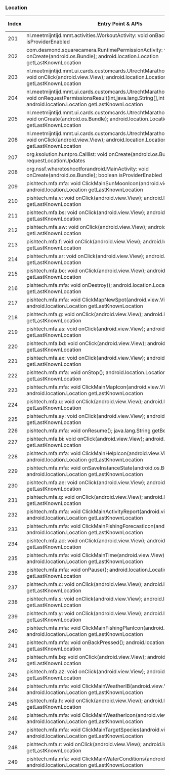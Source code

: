 ### Location
| Index | Entry Point & APIs | Screen shot | Resource id | Label |
| ------------- | ------------- | ------------- |-------------|-------------|
| 201 | nl.meetmijntijd.mmt.activities.WorkoutActivity: void onBackPressed(); boolean isProviderEnabled | ![](C:\Users\hfu\Documents\COSMOS\output\py\Play_win8\Sports\nl.meetmijntijd.kansascitymarathon\nl.meetmijntijd.mmt.activities.WorkoutActivity.png) |  | |
| 202 | com.desmond.squarecamera.RuntimePermissionActivity: void onCreate(android.os.Bundle); android.location.Location getLastKnownLocation | ![](C:\Users\hfu\Documents\COSMOS\output\py\Play_win8\Sports\nl.meetmijntijd.kansascitymarathon\com.desmond.squarecamera.RuntimePermissionActivity.png) |  | |
| 203 | nl.meetmijntijd.mmt.ui.cards.customcards.UtrechtMarathon.ContactActivity$1: void onClick(android.view.View); android.location.Location getLastKnownLocation | ![](C:\Users\hfu\Documents\COSMOS\output\py\Play_win8\Sports\nl.meetmijntijd.kansascitymarathon\nl.meetmijntijd.mmt.ui.cards.customcards.UtrechtMarathon.ContactActivity.png) |  | |
| 204 | nl.meetmijntijd.mmt.ui.cards.customcards.UtrechtMarathon.ContactActivity: void onRequestPermissionsResult(int,java.lang.String[],int[]); android.location.Location getLastKnownLocation | ![](C:\Users\hfu\Documents\COSMOS\output\py\Play_win8\Sports\nl.meetmijntijd.kansascitymarathon\nl.meetmijntijd.mmt.ui.cards.customcards.UtrechtMarathon.ContactActivity.png) |  | |
| 205 | nl.meetmijntijd.mmt.ui.cards.customcards.UtrechtMarathon.ContactActivity: void onCreate(android.os.Bundle); android.location.Location getLastKnownLocation | ![](C:\Users\hfu\Documents\COSMOS\output\py\Play_win8\Sports\nl.meetmijntijd.kansascitymarathon\nl.meetmijntijd.mmt.ui.cards.customcards.UtrechtMarathon.ContactActivity.png) |  | |
| 206 | nl.meetmijntijd.mmt.ui.cards.customcards.UtrechtMarathon.ContactActivity$2: void onClick(android.view.View); android.location.Location getLastKnownLocation | ![](C:\Users\hfu\Documents\COSMOS\output\py\Play_win8\Sports\nl.meetmijntijd.kansascitymarathon\nl.meetmijntijd.mmt.ui.cards.customcards.UtrechtMarathon.ContactActivity.png) |  | |
| 207 | org.ksolution.huntpro.Calllist: void onCreate(android.os.Bundle); void requestLocationUpdates | ![](C:\Users\hfu\Documents\COSMOS\output\py\Play_win8\Sports\org.ksolution.huntpro\org.ksolution.huntpro.Calllist.png) |  | |
| 208 | org.nssf.wheretoshootforandroid.MainActivity: void onCreate(android.os.Bundle); boolean isProviderEnabled | ![](C:\Users\hfu\Documents\COSMOS\output\py\Play_win8\Sports\org.nssf.wheretoshootforandroid\org.nssf.wheretoshootforandroid.MainActivity.png) |  | |
| 209 | pishtech.mfa.mfa: void ClickMainSunMoonIcon(android.view.View); android.location.Location getLastKnownLocation | ![](C:\Users\hfu\Documents\COSMOS\output\py\Play_win8\Sports\pishtech.mfa\pishtech.mfa.mfa.png) |  | |
| 210 | pishtech.mfa.v: void onClick(android.view.View); android.location.Location getLastKnownLocation | ![](C:\Users\hfu\Documents\COSMOS\output\py\Play_win8\Sports\pishtech.mfa\pishtech.mfa.mfa.png) |  | |
| 211 | pishtech.mfa.bs: void onClick(android.view.View); android.location.Location getLastKnownLocation | ![](C:\Users\hfu\Documents\COSMOS\output\py\Play_win8\Sports\pishtech.mfa\pishtech.mfa.mfa.png) |  | |
| 212 | pishtech.mfa.aw: void onClick(android.view.View); android.location.Location getLastKnownLocation | ![](C:\Users\hfu\Documents\COSMOS\output\py\Play_win8\Sports\pishtech.mfa\pishtech.mfa.mfa.png) |  | |
| 213 | pishtech.mfa.f: void onClick(android.view.View); android.location.Location getLastKnownLocation | ![](C:\Users\hfu\Documents\COSMOS\output\py\Play_win8\Sports\pishtech.mfa\pishtech.mfa.mfa.png) |  | |
| 214 | pishtech.mfa.ar: void onClick(android.view.View); android.location.Location getLastKnownLocation | ![](C:\Users\hfu\Documents\COSMOS\output\py\Play_win8\Sports\pishtech.mfa\pishtech.mfa.mfa.png) |  | |
| 215 | pishtech.mfa.bc: void onClick(android.view.View); android.location.Location getLastKnownLocation | ![](C:\Users\hfu\Documents\COSMOS\output\py\Play_win8\Sports\pishtech.mfa\pishtech.mfa.mfa.png) |  | |
| 216 | pishtech.mfa.mfa: void onDestroy(); android.location.Location getLastKnownLocation | ![](C:\Users\hfu\Documents\COSMOS\output\py\Play_win8\Sports\pishtech.mfa\pishtech.mfa.mfa.png) |  | |
| 217 | pishtech.mfa.mfa: void ClickMapNewSpot(android.view.View); android.location.Location getLastKnownLocation | ![](C:\Users\hfu\Documents\COSMOS\output\py\Play_win8\Sports\pishtech.mfa\pishtech.mfa.mfa.png) |  | |
| 218 | pishtech.mfa.g: void onClick(android.view.View); android.location.Location getLastKnownLocation | ![](C:\Users\hfu\Documents\COSMOS\output\py\Play_win8\Sports\pishtech.mfa\pishtech.mfa.mfa.png) |  | |
| 219 | pishtech.mfa.as: void onClick(android.view.View); android.location.Location getLastKnownLocation | ![](C:\Users\hfu\Documents\COSMOS\output\py\Play_win8\Sports\pishtech.mfa\pishtech.mfa.mfa.png) |  | |
| 220 | pishtech.mfa.bd: void onClick(android.view.View); android.location.Location getLastKnownLocation | ![](C:\Users\hfu\Documents\COSMOS\output\py\Play_win8\Sports\pishtech.mfa\pishtech.mfa.mfa.png) |  | |
| 221 | pishtech.mfa.ax: void onClick(android.view.View); android.location.Location getLastKnownLocation | ![](C:\Users\hfu\Documents\COSMOS\output\py\Play_win8\Sports\pishtech.mfa\pishtech.mfa.mfa.png) |  | |
| 222 | pishtech.mfa.mfa: void onStop(); android.location.Location getLastKnownLocation | ![](C:\Users\hfu\Documents\COSMOS\output\py\Play_win8\Sports\pishtech.mfa\pishtech.mfa.mfa.png) |  | |
| 223 | pishtech.mfa.mfa: void ClickMainMapIcon(android.view.View); android.location.Location getLastKnownLocation | ![](C:\Users\hfu\Documents\COSMOS\output\py\Play_win8\Sports\pishtech.mfa\pishtech.mfa.mfa.png) |  | |
| 224 | pishtech.mfa.u: void onClick(android.view.View); android.location.Location getLastKnownLocation | ![](C:\Users\hfu\Documents\COSMOS\output\py\Play_win8\Sports\pishtech.mfa\pishtech.mfa.mfa.png) |  | |
| 225 | pishtech.mfa.ay: void onClick(android.view.View); android.location.Location getLastKnownLocation | ![](C:\Users\hfu\Documents\COSMOS\output\py\Play_win8\Sports\pishtech.mfa\pishtech.mfa.mfa.png) |  | |
| 226 | pishtech.mfa.mfa: void onResume(); java.lang.String getBestProvider | ![](C:\Users\hfu\Documents\COSMOS\output\py\Play_win8\Sports\pishtech.mfa\pishtech.mfa.mfa.png) |  | |
| 227 | pishtech.mfa.bi: void onClick(android.view.View); android.location.Location getLastKnownLocation | ![](C:\Users\hfu\Documents\COSMOS\output\py\Play_win8\Sports\pishtech.mfa\pishtech.mfa.mfa.png) |  | |
| 228 | pishtech.mfa.mfa: void ClickMainHelpIcon(android.view.View); android.location.Location getLastKnownLocation | ![](C:\Users\hfu\Documents\COSMOS\output\py\Play_win8\Sports\pishtech.mfa\pishtech.mfa.mfa.png) |  | |
| 229 | pishtech.mfa.mfa: void onSaveInstanceState(android.os.Bundle); android.location.Location getLastKnownLocation | ![](C:\Users\hfu\Documents\COSMOS\output\py\Play_win8\Sports\pishtech.mfa\pishtech.mfa.mfa.png) |  | |
| 230 | pishtech.mfa.ae: void onClick(android.view.View); android.location.Location getLastKnownLocation | ![](C:\Users\hfu\Documents\COSMOS\output\py\Play_win8\Sports\pishtech.mfa\pishtech.mfa.mfa.png) |  | |
| 231 | pishtech.mfa.q: void onClick(android.view.View); android.location.Location getLastKnownLocation | ![](C:\Users\hfu\Documents\COSMOS\output\py\Play_win8\Sports\pishtech.mfa\pishtech.mfa.mfa.png) |  | |
| 232 | pishtech.mfa.mfa: void ClickMainActivityReport(android.view.View); android.location.Location getLastKnownLocation | ![](C:\Users\hfu\Documents\COSMOS\output\py\Play_win8\Sports\pishtech.mfa\pishtech.mfa.mfa.png) |  | |
| 233 | pishtech.mfa.mfa: void ClickMainFishingForecastIcon(android.view.View); android.location.Location getLastKnownLocation | ![](C:\Users\hfu\Documents\COSMOS\output\py\Play_win8\Sports\pishtech.mfa\pishtech.mfa.mfa.png) |  | |
| 234 | pishtech.mfa.ad: void onClick(android.view.View); android.location.Location getLastKnownLocation | ![](C:\Users\hfu\Documents\COSMOS\output\py\Play_win8\Sports\pishtech.mfa\pishtech.mfa.mfa.png) |  | |
| 235 | pishtech.mfa.mfa: void ClickMainTime(android.view.View); android.location.Location getLastKnownLocation | ![](C:\Users\hfu\Documents\COSMOS\output\py\Play_win8\Sports\pishtech.mfa\pishtech.mfa.mfa.png) |  | |
| 236 | pishtech.mfa.mfa: void onPause(); android.location.Location getLastKnownLocation | ![](C:\Users\hfu\Documents\COSMOS\output\py\Play_win8\Sports\pishtech.mfa\pishtech.mfa.mfa.png) |  | |
| 237 | pishtech.mfa.c: void onClick(android.view.View); android.location.Location getLastKnownLocation | ![](C:\Users\hfu\Documents\COSMOS\output\py\Play_win8\Sports\pishtech.mfa\pishtech.mfa.mfa.png) |  | |
| 238 | pishtech.mfa.s: void onClick(android.view.View); android.location.Location getLastKnownLocation | ![](C:\Users\hfu\Documents\COSMOS\output\py\Play_win8\Sports\pishtech.mfa\pishtech.mfa.mfa.png) |  | |
| 239 | pishtech.mfa.y: void onClick(android.view.View); android.location.Location getLastKnownLocation | ![](C:\Users\hfu\Documents\COSMOS\output\py\Play_win8\Sports\pishtech.mfa\pishtech.mfa.mfa.png) |  | |
| 240 | pishtech.mfa.mfa: void ClickMainFishingPlanIcon(android.view.View); android.location.Location getLastKnownLocation | ![](C:\Users\hfu\Documents\COSMOS\output\py\Play_win8\Sports\pishtech.mfa\pishtech.mfa.mfa.png) |  | |
| 241 | pishtech.mfa.mfa: void onBackPressed(); android.location.Location getLastKnownLocation | ![](C:\Users\hfu\Documents\COSMOS\output\py\Play_win8\Sports\pishtech.mfa\pishtech.mfa.mfa.png) |  | |
| 242 | pishtech.mfa.bq: void onClick(android.view.View); android.location.Location getLastKnownLocation | ![](C:\Users\hfu\Documents\COSMOS\output\py\Play_win8\Sports\pishtech.mfa\pishtech.mfa.mfa.png) |  | |
| 243 | pishtech.mfa.az: void onClick(android.view.View); android.location.Location getLastKnownLocation | ![](C:\Users\hfu\Documents\COSMOS\output\py\Play_win8\Sports\pishtech.mfa\pishtech.mfa.mfa.png) |  | |
| 244 | pishtech.mfa.mfa: void ClickMainWeatherIB(android.view.View); android.location.Location getLastKnownLocation | ![](C:\Users\hfu\Documents\COSMOS\output\py\Play_win8\Sports\pishtech.mfa\pishtech.mfa.mfa.png) |  | |
| 245 | pishtech.mfa.h: void onClick(android.view.View); android.location.Location getLastKnownLocation | ![](C:\Users\hfu\Documents\COSMOS\output\py\Play_win8\Sports\pishtech.mfa\pishtech.mfa.mfa.png) |  | |
| 246 | pishtech.mfa.mfa: void ClickMainWeatherIcon(android.view.View); android.location.Location getLastKnownLocation | ![](C:\Users\hfu\Documents\COSMOS\output\py\Play_win8\Sports\pishtech.mfa\pishtech.mfa.mfa.png) |  | |
| 247 | pishtech.mfa.mfa: void ClickMainTargetSpecies(android.view.View); android.location.Location getLastKnownLocation | ![](C:\Users\hfu\Documents\COSMOS\output\py\Play_win8\Sports\pishtech.mfa\pishtech.mfa.mfa.png) |  | |
| 248 | pishtech.mfa.r: void onClick(android.view.View); android.location.Location getLastKnownLocation | ![](C:\Users\hfu\Documents\COSMOS\output\py\Play_win8\Sports\pishtech.mfa\pishtech.mfa.mfa.png) |  | |
| 249 | pishtech.mfa.mfa: void ClickMainWaterConditions(android.view.View); android.location.Location getLastKnownLocation | ![](C:\Users\hfu\Documents\COSMOS\output\py\Play_win8\Sports\pishtech.mfa\pishtech.mfa.mfa.png) |  | |
